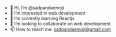 - 👋 Hi, I’m @sadpandaemoji
- 👀 I’m interested in web development
- 🌱 I’m currently learning Reactjs
- 💞️ I’m looking to collaborate on web development
- 📫 How to reach me: sadpandaemoji@gmail.com

<!---
sadpandaemoji/sadpandaemoji is a ✨ special ✨ repository because its `README.md` (this file) appears on your GitHub profile.
You can click the Preview link to take a look at your changes.
--->
